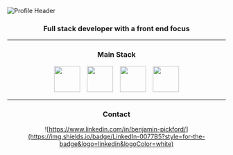 ![Profile Header](https://user-images.githubusercontent.com/12684286/125906043-f65da124-edfd-438b-b1a4-a568c0e14fe8.gif)

<h3 align="center">Full stack developer with a front end focus</h3>

---

<h3 align="center">Main Stack</h3>

<div align="center"><img src="https://cdn.jsdelivr.net/gh/devicons/devicon/icons/react/react-original-wordmark.svg" width="60" height="60"/>&nbsp;&nbsp;&nbsp;&nbsp;<img src="https://cdn.jsdelivr.net/gh/devicons/devicon/icons/typescript/typescript-plain.svg" width="60" height="60"/>&nbsp;&nbsp;&nbsp;&nbsp;<img src="https://cdn.jsdelivr.net/gh/devicons/devicon/icons/nodejs/nodejs-plain-wordmark.svg" width="60" height="60"/>&nbsp;&nbsp;&nbsp;&nbsp;<img src="https://cdn.jsdelivr.net/gh/devicons/devicon/icons/amazonwebservices/amazonwebservices-plain-wordmark.svg" width="60" height="60"/></div>


---

<h3 align="center">Contact</h3>

<div align="center">
  
  ![https://www.linkedin.com/in/benjamin-pickford/](https://img.shields.io/badge/LinkedIn-0077B5?style=for-the-badge&logo=linkedin&logoColor=white)
  
</div>
